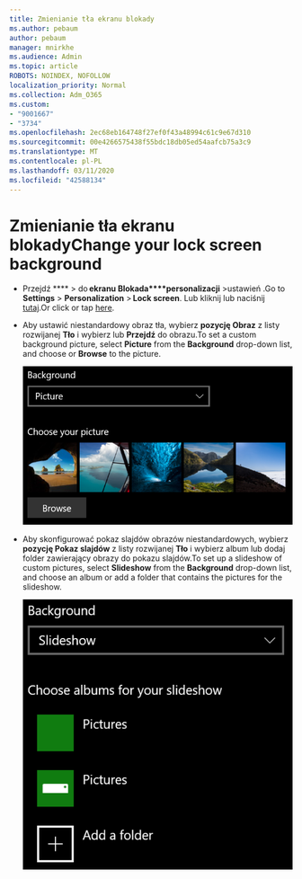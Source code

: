 ```yaml
---
title: Zmienianie tła ekranu blokady
ms.author: pebaum
author: pebaum
manager: mnirkhe
ms.audience: Admin
ms.topic: article
ROBOTS: NOINDEX, NOFOLLOW
localization_priority: Normal
ms.collection: Adm_O365
ms.custom:
- "9001667"
- "3734"
ms.openlocfilehash: 2ec68eb164748f27ef0f43a48994c61c9e67d310
ms.sourcegitcommit: 00e4266575438f55bdc18db05ed54aafcb75a3c9
ms.translationtype: MT
ms.contentlocale: pl-PL
ms.lasthandoff: 03/11/2020
ms.locfileid: "42588134"
---
```

# <a name="change-your-lock-screen-background"></a><span data-ttu-id="f8525-102">Zmienianie tła ekranu blokady</span><span class="sxs-lookup"><span data-stu-id="f8525-102">Change your lock screen background</span></span>

- <span data-ttu-id="f8525-103">Przejdź \*\*\*\* > do **ekranu Blokada\*\*\*\*personalizacji** >ustawień .</span><span class="sxs-lookup"><span data-stu-id="f8525-103">Go to **Settings** > **Personalization** > **Lock screen**.</span></span> <span data-ttu-id="f8525-104">Lub kliknij lub naciśnij [tutaj](ms-settings:lockscreen?activationSource=GetHelp).</span><span class="sxs-lookup"><span data-stu-id="f8525-104">Or click or tap [here](ms-settings:lockscreen?activationSource=GetHelp).</span></span>

- <span data-ttu-id="f8525-105">Aby ustawić niestandardowy obraz tła, wybierz **pozycję Obraz** z listy rozwijanej **Tło** i wybierz lub **Przejdź** do obrazu.</span><span class="sxs-lookup"><span data-stu-id="f8525-105">To set a custom background picture, select **Picture** from the **Background** drop-down list, and choose or **Browse** to the picture.</span></span>

  ![Ustaw niestandardowy obraz tła.](media/set-custom-background-pic.png)

- <span data-ttu-id="f8525-107">Aby skonfigurować pokaz slajdów obrazów niestandardowych, wybierz **pozycję Pokaz slajdów** z listy rozwijanej **Tło** i wybierz album lub dodaj folder zawierający obrazy do pokazu slajdów.</span><span class="sxs-lookup"><span data-stu-id="f8525-107">To set up a slideshow of custom pictures, select **Slideshow** from the **Background** drop-down list, and choose an album or add a folder that contains the pictures for the slideshow.</span></span>

  ![Skonfiguruj pokaz slajdów obrazów niestandardowych.](media/set-up-slideshow-background.png)
